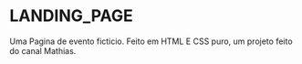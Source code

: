 # LANDING_PAGE

Uma Pagina de evento ficticio.
Feito em HTML E CSS puro, um projeto feito do canal Mathias.